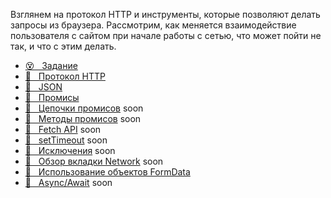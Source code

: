 Взглянем на протокол HTTP и инструменты, которые позволяют делать запросы из браузера. Рассмотрим, как меняется взаимодействие пользователя с сайтом при начале работы с сетью, что может пойти не так, и что с этим делать.

* [😵 &#160; Задание](./task.md)
* [📗 &#160; Протокол HTTP](./http.md)
* [📗 &#160; JSON](./json.md)
* [📗 &#160; Промисы](./promise.md)
* [📗 &#160; Цепочки промисов]() soon
* [📗 &#160; Методы промисов]() soon
* [📗 &#160; Fetch API]() soon
* [🎥 &#160; setTimeout]() soon
* [🎥 &#160; Исключения]() soon
* [🎥 &#160; Обзор вкладки Network]() soon
* [📗 &#160; Использование объектов FormData](https://up.htmlacademy.ru/javascript/22/module/7/item/14)
* [📗 &#160; Async/Await]() soon
